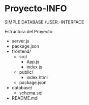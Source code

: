 # Proyecto-INFO
SIMPLE DATABASE /USER.-INTERFACE

Estructura del Proyecto: 
  - server.js
  - package.json
- frontend/
  - src/
    - App.js
    - index.js
  - public/
    - index.html
  - package.json
- database/
  - schema.sql  <!-- Aquí podrías almacenar tu archivo .sql -->
- README.md
